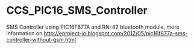 CCS_PIC16_SMS_Controller
========================

SMS Controller using PIC16F877A and RN-42 bluetooth module, more information on http://eproject-jo.blogspot.com/2012/05/pic16f877a-sms-controller-without-gsm.html
